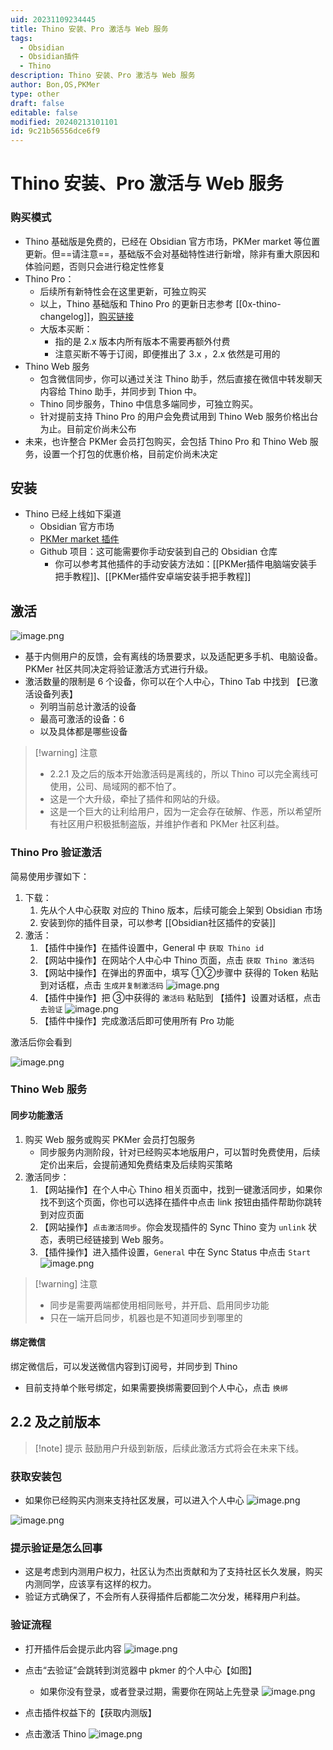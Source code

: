 ```yaml
---
uid: 20231109234445
title: Thino 安装、Pro 激活与 Web 服务
tags:
  - Obsidian
  - Obsidian插件
  - Thino
description: Thino 安装、Pro 激活与 Web 服务
author: Bon,OS,PKMer
type: other
draft: false
editable: false
modified: 20240213101101
id: 9c21b56556dce6f9
---
```


# Thino 安装、Pro 激活与 Web 服务

### 购买模式

- Thino 基础版是免费的，已经在 Obsidian 官方市场，PKMer market 等位置更新。但==请注意==，基础版不会对基础特性进行新增，除非有重大原因和体验问题，否则只会进行稳定性修复
- Thino Pro：
	- 后续所有新特性会在这里更新，可独立购买
	- 以上，Thino 基础版和 Thino Pro 的更新日志参考 [[0x-thino-changelog]]，[购买链接](https://pkmer.cn/products/thino/#price)
	- 大版本买断：
		- 指的是 2.x 版本内所有版本不需要再额外付费
		- 注意买断不等于订阅，即便推出了 3.x ，2.x 依然是可用的
- Thino Web 服务
	- 包含微信同步，你可以通过关注 Thino 助手，然后直接在微信中转发聊天内容给 Thino 助手，并同步到 Thion 中。
	- Thino 同步服务，Thino 中信息多端同步，可独立购买。
	- 针对提前支持 Thino Pro 的用户会免费试用到 Thino Web 服务价格出台为止。目前定价尚未公布
- 未来，也许整合 PKMer 会员打包购买，会包括 Thino Pro 和 Thino Web 服务，设置一个打包的优惠价格，目前定价尚未决定

## 安装

- Thino 已经上线如下渠道
	- Obsidian 官方市场
	- [PKMer market 插件](https://pkmer.cn/products/market/)
	- Github 项目：这可能需要你手动安装到自己的 Obsidian 仓库
		- 你可以参考其他插件的手动安装方法如：[[PKMer插件电脑端安装手把手教程]]、[[PKMer插件安卓端安装手把手教程]]

## 激活

![image.png](https://cdn.pkmer.cn/images/20240322200322.png!pkmer)

- 基于内侧用户的反馈，会有离线的场景要求，以及适配更多手机、电脑设备。PKMer 社区共同决定将验证激活方式进行升级。
- 激活数量的限制是 6 个设备，你可以在个人中心，Thino Tab 中找到 【已激活设备列表】
	- 列明当前总计激活的设备
	- 最高可激活的设备：6
	- 以及具体都是哪些设备

> [!warning] 注意
> - 2.2.1 及之后的版本开始激活码是离线的，所以 Thino 可以完全离线可使用，公司、局域网的都不怕了。
> - 这是一个大升级，牵扯了插件和网站的升级。
> - 这是一个巨大的让利给用户，因为一定会存在破解、作恶，所以希望所有社区用户积极抵制盗版，并维护作者和 PKMer 社区利益。

### Thino Pro 验证激活

简易使用步骤如下：

1. 下载：
	1. 先从个人中心获取 对应的 Thino 版本，后续可能会上架到 Obsidian 市场
	2. 安装到你的插件目录，可以参考 [[Obsidian社区插件的安装]]
2. 激活：
	1. 【插件中操作】在插件设置中，General 中 `获取 Thino id`
	2. 【网站中操作】在网站个人中心中 Thino 页面，点击 `获取 Thino 激活码`
	3. 【网站中操作】在弹出的界面中，填写 ①②步骤中 获得的 Token 粘贴到对话框，点击 `生成并复制激活码`
	![image.png](https://cdn.pkmer.cn/images/20240201112456.png!pkmer)
	4. 【插件中操作】把 ③中获得的 `激活码` 粘贴到 【插件】设置对话框，点击 `去验证`
	![image.png](https://cdn.pkmer.cn/images/20240201112644.png!pkmer)
	5. 【插件中操作】完成激活后即可使用所有 Pro 功能

激活后你会看到

![image.png](https://cdn.pkmer.cn/images/20240130151004.png!pkmer)

### Thino Web 服务

#### 同步功能激活

1. 购买 Web 服务或购买 PKMer 会员打包服务
	- 同步服务内测阶段，针对已经购买本地版用户，可以暂时免费使用，后续定价出来后，会提前通知免费结束及后续购买策略
2. 激活同步：
	1. 【网站操作】在个人中心 Thino 相关页面中，找到一键激活同步，如果你找不到这个页面，你也可以选择在插件中点击 link 按钮由插件帮助你跳转到对应页面
	2. 【网站操作】`点击激活同步`。你会发现插件的 Sync Thino 变为 `unlink` 状态，表明已经链接到 Web 服务。
	3. 【插件操作】进入插件设置，`General` 中在 Sync Status 中点击 `Start`
![image.png](https://cdn.pkmer.cn/images/20240130152845.png!pkmer)

> [!warning] 注意
> - 同步是需要两端都使用相同账号，并开启、启用同步功能
> - 只在一端开启同步，机器也是不知道同步到哪里的

#### 绑定微信

绑定微信后，可以发送微信内容到订阅号，并同步到 Thino

- 目前支持单个账号绑定，如果需要换绑需要回到个人中心，点击 `换绑`

## 2.2 及之前版本

> [!note] 提示
> 鼓励用户升级到新版，后续此激活方式将会在未来下线。

### 获取安装包

- 如果你已经购买内测来支持社区发展，可以进入个人中心
![image.png](https://cdn.pkmer.cn/images/20231109142108.png!pkmer)

![image.png](https://cdn.pkmer.cn/images/20231109142144.png!pkmer)

### 提示验证是怎么回事

- 这是考虑到内测用户权力，社区认为杰出贡献和为了支持社区长久发展，购买内测同学，应该享有这样的权力。
- 验证方式确保了，不会所有人获得插件后都能二次分发，稀释用户利益。

### 验证流程

- 打开插件后会提示此内容
![image.png](https://cdn.pkmer.cn/images/20231109141944.png!pkmer)
- 点击“去验证”会跳转到浏览器中 pkmer 的个人中心【如图】
	- 如果你没有登录，或者登录过期，需要你在网站上先登录
![image.png](https://cdn.pkmer.cn/images/20231109142108.png!pkmer)

- 点击插件权益下的【获取内测版】
- 点击激活 Thino
![image.png](https://cdn.pkmer.cn/images/20231109142144.png!pkmer)
